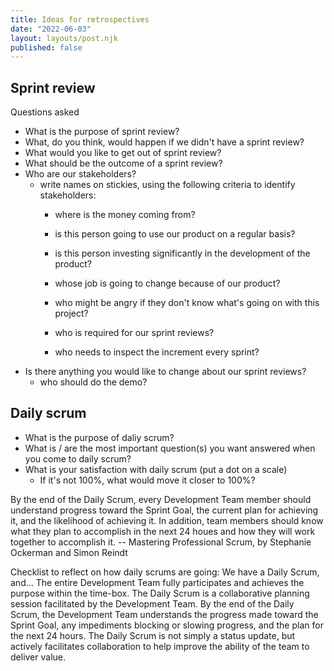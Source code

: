 ```yaml
---
title: Ideas for retrospectives
date: "2022-06-03"
layout: layouts/post.njk
published: false
---
```


## Sprint review

Questions asked

- What is the purpose of sprint review?
- What, do you think, would happen if we didn't have a sprint review?
- What would you like to get out of sprint review?
- What should be the outcome of a sprint review?
- Who are our stakeholders?
    - write names on stickies, using the following criteria to identify stakeholders:
        - where is the money coming from?
        - is this person going to use our product on a regular basis?
        - is this person investing significantly in the development of the product?
        - whose job is going to change because of our product?
        - who might be angry if they don't know what's going on with this project?

        - who is required for our sprint reviews?
        - who needs to inspect the increment every sprint?
- Is there anything you would like to change about our sprint reviews?
    - who should do the demo?


## Daily scrum

- What is the purpose of daliy scrum?
- What is / are the most important question(s) you want answered when you come to daily scrum?
- What is your satisfaction with daily scrum (put a dot on a scale)
    - If it's not 100%, what would move it closer to 100%?


By the end of the Daily Scrum, every Development Team member should understand progress toward the Sprint Goal, the current plan for achieving it, and the likelihood of achieving it. In addition, team members should know what they plan to accomplish in the next 24 houes and how they will work together to accomplish it.
-- Mastering Professional Scrum, by Stephanie Ockerman and Simon Reindt


Checklist to reflect on how daily scrums are going:
We have a Daily Scrum, and...
The entire Development Team fully participates and achieves the purpose within the time-box.
The Daily Scrum is a collaborative planning session facilitated by the Development Team.
By the end of the Daily Scrum, the Development Team understands the progress made toward the Sprint Goal, any impediments blocking or slowing progress, and the plan for the next 24 hours.
The Daily Scrum is not simply a status update, but actively facilitates collaboration to help improve the ability of the team to deliver value.


